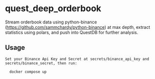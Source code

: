 # quest_deep_orderbook

Stream orderbook data using python-binance (https://github.com/sammchardy/python-binance)
at max depth, extract statistics using polars, and push into QuestDB for further analysis.
## Usage
```Set your Binance Api Key and Secret at secrets/binance_api_key and secrets/binance_secret, then run:```    
```console
  docker compose up
```
